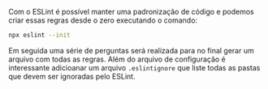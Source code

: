 Com o ESLint é possível manter uma padronização de código e podemos criar essas regras desde o zero executando o comando:

```bash
npx eslint --init
```

Em seguida uma série de perguntas será realizada para no final gerar um arquivo com todas as regras. Além do arquivo de configuração é interessante adicioanar um arquivo `.eslintignore` que liste todas as pastas que devem ser ignoradas pelo ESLint.